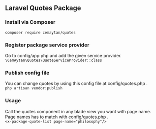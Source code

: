 ## Laravel Quotes Package

### Install via Composer
`composer require cemaytan/quotes`

### Register package service provider
Go to config/app.php and add the given service provider. <br/>
`\CemAytan\Quotes\QuoteServiceProvider::class`

### Publish config file
You can change quotes by using this config file at config/quotes.php . <br/>
`php artisan vendor:publish`

### Usage
Call the quotes component in any blade view you want with page name. Page names has to match with config/quotes.php .<br/>
`<x-package-quote-list page-name="philosophy"/>`


